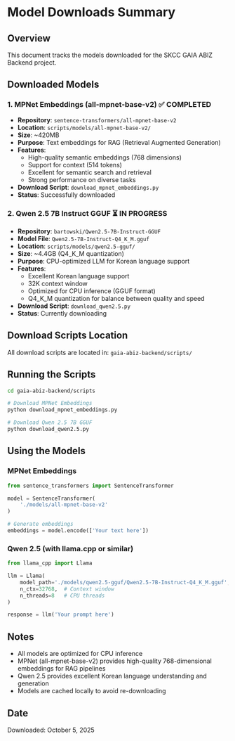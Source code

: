 # Model Downloads Summary

## Overview
This document tracks the models downloaded for the SKCC GAIA ABIZ Backend project.

## Downloaded Models

### 1. MPNet Embeddings (all-mpnet-base-v2) ✅ COMPLETED
- **Repository**: `sentence-transformers/all-mpnet-base-v2`
- **Location**: `scripts/models/all-mpnet-base-v2/`
- **Size**: ~420MB
- **Purpose**: Text embeddings for RAG (Retrieval Augmented Generation)
- **Features**:
  - High-quality semantic embeddings (768 dimensions)
  - Support for context (514 tokens)
  - Excellent for semantic search and retrieval
  - Strong performance on diverse tasks
- **Download Script**: `download_mpnet_embeddings.py`
- **Status**: Successfully downloaded

### 2. Qwen 2.5 7B Instruct GGUF ⏳ IN PROGRESS
- **Repository**: `bartowski/Qwen2.5-7B-Instruct-GGUF`
- **Model File**: `Qwen2.5-7B-Instruct-Q4_K_M.gguf`
- **Location**: `scripts/models/qwen2.5-gguf/`
- **Size**: ~4.4GB (Q4_K_M quantization)
- **Purpose**: CPU-optimized LLM for Korean language support
- **Features**:
  - Excellent Korean language support
  - 32K context window
  - Optimized for CPU inference (GGUF format)
  - Q4_K_M quantization for balance between quality and speed
- **Download Script**: `download_qwen2.5.py`
- **Status**: Currently downloading

## Download Scripts Location
All download scripts are located in: `gaia-abiz-backend/scripts/`

## Running the Scripts
```bash
cd gaia-abiz-backend/scripts

# Download MPNet Embeddings
python download_mpnet_embeddings.py

# Download Qwen 2.5 7B GGUF
python download_qwen2.5.py
```

## Using the Models

### MPNet Embeddings
```python
from sentence_transformers import SentenceTransformer

model = SentenceTransformer(
    './models/all-mpnet-base-v2'
)

# Generate embeddings
embeddings = model.encode(['Your text here'])
```

### Qwen 2.5 (with llama.cpp or similar)
```python
from llama_cpp import Llama

llm = Llama(
    model_path='./models/qwen2.5-gguf/Qwen2.5-7B-Instruct-Q4_K_M.gguf',
    n_ctx=32768,  # Context window
    n_threads=8   # CPU threads
)

response = llm('Your prompt here')
```

## Notes
- All models are optimized for CPU inference
- MPNet (all-mpnet-base-v2) provides high-quality 768-dimensional embeddings for RAG pipelines
- Qwen 2.5 provides excellent Korean language understanding and generation
- Models are cached locally to avoid re-downloading

## Date
Downloaded: October 5, 2025
